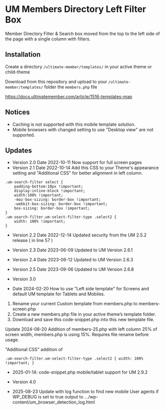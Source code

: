# UM Members Directory Left Filter Box
Member Directory Filter &amp; Search box moved from the top to the left side of the page with a single column with filters.

## Installation ##
Create a directory ```/ultimate-member/templates/``` in your active theme or child-theme 

Download from this repository and upload to your ```/ultimate-member/templates/``` folder the ```members.php``` file

https://docs.ultimatemember.com/article/1516-templates-map

## Notices ##
* Caching is not supported with this mobile template solution.
* Mobile browsers with changed setting to use "Desktop view" are not supported.
## Updates ##
* Version 2.0  Date 2022-10-11 Now support for full screen pages
* Version 2.1 Date 2022-10-14 Add this CSS to your Theme's appearance setting and "Additional CSS" for better alignment in left column.

```
.um-search-filter select { 
	padding-bottom:10px !important;
	display:inline-block !important; 
	width:100% !important;
    -moz-box-sizing: border-box !important;
    -webkit-box-sizing: border-box !important;
	box-sizing: border-box !important;
}
.um-search-filter.um-select-filter-type .select2 {
    width: 100% !important;
}
```
* Version 2.2  Date 2022-12-14  Updated security from the UM 2.5.2 release ( in line 57 )
* Version 2.3 Date 2023-06-09 Updated to UM Version 2.6.1
* Version 2.4 Date 2023-06-12 Updated to UM Version 2.6.3
* Version 2.5 Date 2023-09-06 Updated to UM Version 2.6.8

* Version 3.0 
* Date 2024-02-20 How to use "Left side template" for Screens and default UM template for Tablets and Mobiles.
1. Rename your current Custom template from members.php to members-screen.php
2. Create a new members.php file in your active theme’s template folder.
3. Download and save this code-snippet.php into this new template file.

Update 2024-08-20 Addition of members-25.php with left column 25% of screen width, members.php is using 15%. Requires file rename before usage.

"Additional CSS" addition of

<code>.um-search-filter.um-select-filter-type .select2 {
    width: 100% !important;
}</code>

* 2025-01-14: code-snippet.php mobile/tablet support for UM 2.9.2

* Version 4.0
* 2025-08-23 Update with log function to find new mobile User agents if WP_DEBUG is set to true output to .../wp-content/um_browser_detection_log.html



